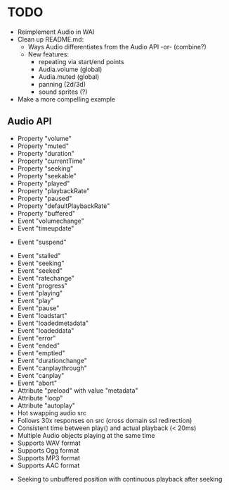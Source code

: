# TODO

* Reimplement Audio in WAI
* Clean up README.md:
	* Ways Audio differentiates from the Audio API
		-or- (combine?)
	* New features:
		- repeating via start/end points
		- Audia.volume (global)
		- Audia.muted (global)
		- panning (2d/3d)
		- sound sprites (?)
* Make a more compelling example

## Audio API

+ Property "volume"
+ Property "muted"
+ Property "duration"
+ Property "currentTime"
+ Property "seeking"
+ Property "seekable"
+ Property "played"
+ Property "playbackRate"
+ Property "paused"
+ Property "defaultPlaybackRate"
+ Property "buffered"
+ Event "volumechange"
+ Event "timeupdate"
- Event "suspend"
+ Event "stalled"
+ Event "seeking"
+ Event "seeked"
+ Event "ratechange"
+ Event "progress"
+ Event "playing"
+ Event "play"
+ Event "pause"
+ Event "loadstart"
+ Event "loadedmetadata"
+ Event "loadeddata"
+ Event "error"
+ Event "ended"
+ Event "emptied"
+ Event "durationchange"
+ Event "canplaythrough"
+ Event "canplay"
+ Event "abort"
+ Attribute "preload" with value "metadata"
+ Attribute "loop"
+ Attribute "autoplay"
+ Hot swapping audio src
+ Follows 30x responses on src (cross domain ssl redirection)
+ Consistent time between play() and actual playback (&lt; 20ms)
+ Multiple Audio objects playing at the same time
+ Supports WAV format
+ Supports Ogg format
+ Supports MP3 format
+ Supports AAC format
- Seeking to unbuffered position with continuous playback after seeking

